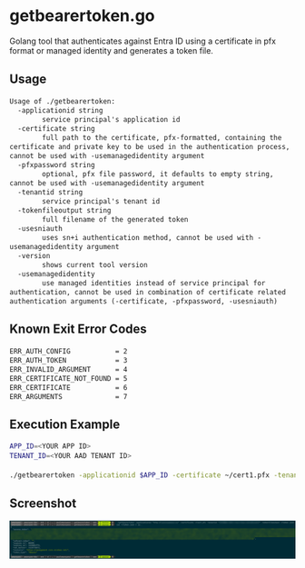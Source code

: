 # getbearertoken.go
Golang tool that authenticates against Entra ID using a certificate in pfx format or managed identity and generates a token file.

## Usage

```
Usage of ./getbearertoken:
  -applicationid string
        service principal's application id
  -certificate string
        full path to the certificate, pfx-formatted, containing the certificate and private key to be used in the authentication process, cannot be used with -usemanagedidentity argument
  -pfxpassword string
        optional, pfx file password, it defaults to empty string, cannot be used with -usemanagedidentity argument
  -tenantid string
        service principal's tenant id
  -tokenfileoutput string
        full filename of the generated token
  -usesniauth
        uses sn+i authentication method, cannot be used with -usemanagedidentity argument
  -version
        shows current tool version
  -usemanagedidentity
        use managed identities instead of service principal for authentication, cannot be used in combination of certificate related authentication arguments (-certificate, -pfxpassword, -usesniauth)
```

## Known Exit Error Codes

```golang
ERR_AUTH_CONFIG           = 2
ERR_AUTH_TOKEN            = 3
ERR_INVALID_ARGUMENT      = 4
ERR_CERTIFICATE_NOT_FOUND = 5
ERR_CERTIFICATE           = 6
ERR_ARGUMENTS             = 7
```

## Execution Example

```bash
APP_ID=<YOUR APP ID>
TENANT_ID=<YOUR AAD TENANT ID>

./getbearertoken -applicationid $APP_ID -certificate ~/cert1.pfx -tenantid $TENANT_ID -tokenfileoutput ~/token.json
```

## Screenshot
![output](./.media/screenshot.png)
